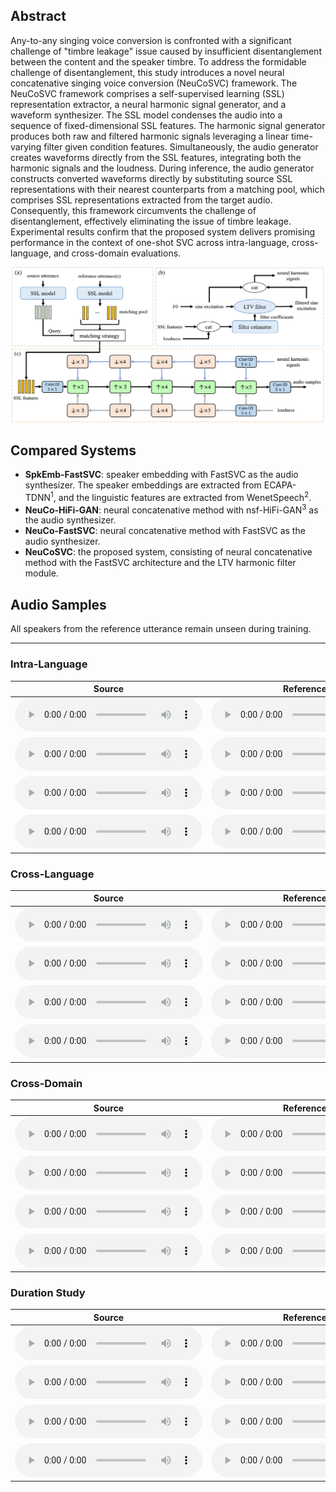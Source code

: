 <!-- # Neural Concatenative Singing Voice Conversion -->

## Abstract

Any-to-any singing voice conversion is confronted with a significant challenge of "timbre leakage" issue caused by insufficient disentanglement between the content and the speaker timbre. To address the formidable challenge of disentanglement, this study introduces a novel neural concatenative singing voice conversion (NeuCoSVC) framework. The NeuCoSVC framework comprises a self-supervised learning (SSL) representation extractor, a neural harmonic signal generator, and a waveform synthesizer. 
The SSL model condenses the audio into a sequence of fixed-dimensional SSL features. The harmonic signal generator produces both raw and filtered harmonic signals leveraging a linear time-varying filter given condition features. Simultaneously, the audio generator creates waveforms directly from the SSL features, integrating both the harmonic signals and the loudness. During inference, the audio generator constructs converted waveforms directly by substituting source SSL representations with their nearest counterparts from a matching pool, which comprises SSL representations extracted from the target audio.
Consequently, this framework circumvents the challenge of disentanglement, effectively eliminating the issue of timbre leakage. Experimental results confirm that the proposed system delivers promising performance in the context of one-shot SVC across intra-language, cross-language, and cross-domain evaluations.

![Overall Architecture](Architecture_1.png)

## Compared Systems

- **SpkEmb-FastSVC**: speaker embedding with FastSVC as the audio synthesizer. The speaker embeddings are extracted from ECAPA-TDNN<sup>1</sup>, and the linguistic features are extracted from WenetSpeech<sup>2</sup>.
- **NeuCo-HiFi-GAN**: neural concatenative method with nsf-HiFi-GAN<sup>3</sup> as the audio synthesizer.
- **NeuCo-FastSVC**: neural concatenative method with FastSVC as the audio synthesizer.
- **NeuCoSVC**: the proposed system, consisting of neural concatenative method with the FastSVC architecture and the LTV harmonic filter module.

## Audio Samples

All speakers from the reference utterance remain unseen during training.

<hr>

### Intra-Language

<table class="tg">
<thead>
  <tr>
    <th class="tg-0pky">Source</th>
    <th class="tg-0pky">Reference</th>
    <th class="tg-0pky">SpkEmb-FastSVC</th>
    <th class="tg-0pky">NeuCoSVC (Proposed)</th>
    <th class="tg-0pky">NeuCo-FastSVC</th>
    <th class="tg-0pky">NeuCo-HiFi-GAN</th>
  </tr>
</thead>
<tbody>
	<tr>
		<td class="tg-0pky">
			<audio controls>
				<source src="audios\source_audio\M4_遇见.wav" type="audio/mpeg">
				Your browser does not support this audio format.
			</audio>
		</td>
		<td class="tg-0pky">
			<audio controls>
				<source src="audios\reference_audio\OpenSinger\M26.wav" type="audio/mpeg">
				Your browser does not support this audio format.
			</audio>
		</td>
		<td class="tg-0pky">
			<audio controls>
				<source src="audios\converted\spkemb_fastsvc\To_OpenSinger\M4_遇见_M26.wav" type="audio/mpeg">
				Your browser does not support this audio format.
			</audio>
		</td>
		<td class="tg-0pky">
			<audio controls>
				<source src="audios\converted\wavlm_fastsvc_nhv\To_OpenSinger\M4_遇见_M26.wav" type="audio/mpeg">
				Your browser does not support this audio format.
			</audio>
		</td>
		<td class="tg-0pky">
			<audio controls>
				<source src="audios\converted\wavlm_fastsvc\To_OpenSinger\M4_遇见_M26.wav" type="audio/mpeg">
				Your browser does not support this audio format.
			</audio>
		</td>
		<td class="tg-0pky">
			<audio controls>
				<source src="audios\converted\wavlm_HifiGAN\To_OpenSinger\M4_遇见_M26.wav" type="audio/mpeg">
				Your browser does not support this audio format.
			</audio>
		</td>
	</tr>
	<tr>
		<td class="tg-0pky">
			<audio controls>
				<source src="audios\source_audio\M16_梵高先生.wav" type="audio/mpeg">
				Your browser does not support this audio format.
			</audio>
		</td>
		<td class="tg-0pky">
			<audio controls>
				<source src="audios\reference_audio\OpenSinger\W46.wav" type="audio/mpeg">
				Your browser does not support this audio format.
			</audio>
		</td>
		<td class="tg-0pky">
			<audio controls>
				<source src="audios\converted\spkemb_fastsvc\To_OpenSinger\M16_梵高先生_W46.wav" type="audio/mpeg">
				Your browser does not support this audio format.
			</audio>
		</td>
		<td class="tg-0pky">
			<audio controls>
				<source src="audios\converted\wavlm_fastsvc_nhv\To_OpenSinger\M16_梵高先生_W46.wav" type="audio/mpeg">
				Your browser does not support this audio format.
			</audio>
		</td>
		<td class="tg-0pky">
			<audio controls>
				<source src="audios\converted\wavlm_fastsvc\To_OpenSinger\M16_梵高先生_W46.wav" type="audio/mpeg">
				Your browser does not support this audio format.
			</audio>
		</td>
		<td class="tg-0pky">
			<audio controls>
				<source src="audios\converted\wavlm_HifiGAN\To_OpenSinger\M16_梵高先生_W46.wav" type="audio/mpeg">
				Your browser does not support this audio format.
			</audio>
		</td>
	</tr>
	<tr>
		<td class="tg-0pky">
			<audio controls>
				<source src="audios\source_audio\W4_天黑黑.wav" type="audio/mpeg">
				Your browser does not support this audio format.
			</audio>
		</td>
		<td class="tg-0pky">
			<audio controls>
				<source src="audios\reference_audio\OpenSinger\M27.wav" type="audio/mpeg">
				Your browser does not support this audio format.
			</audio>
		</td>
		<td class="tg-0pky">
			<audio controls>
				<source src="audios\converted\spkemb_fastsvc\To_OpenSinger\W4_天黑黑_M27.wav" type="audio/mpeg">
				Your browser does not support this audio format.
			</audio>
		</td>
		<td class="tg-0pky">
			<audio controls>
				<source src="audios\converted\wavlm_fastsvc_nhv\To_OpenSinger\W4_天黑黑_M27.wav" type="audio/mpeg">
				Your browser does not support this audio format.
			</audio>
		</td>
		<td class="tg-0pky">
			<audio controls>
				<source src="audios\converted\wavlm_fastsvc\To_OpenSinger\W4_天黑黑_M27.wav" type="audio/mpeg">
				Your browser does not support this audio format.
			</audio>
		</td>
		<td class="tg-0pky">
			<audio controls>
				<source src="audios\converted\wavlm_HifiGAN\To_OpenSinger\W4_天黑黑_M27.wav" type="audio/mpeg">
				Your browser does not support this audio format.
			</audio>
		</td>
	</tr>
	<tr>
		<td class="tg-0pky">
			<audio controls>
				<source src="audios\source_audio\W29_眼泪成诗.wav" type="audio/mpeg">
				Your browser does not support this audio format.
			</audio>
		</td>
		<td class="tg-0pky">
			<audio controls>
				<source src="audios\reference_audio\OpenSinger\W47.wav" type="audio/mpeg">
				Your browser does not support this audio format.
			</audio>
		</td>
		<td class="tg-0pky">
			<audio controls>
				<source src="audios\converted\spkemb_fastsvc\To_OpenSinger\W29_眼泪成诗_W47.wav" type="audio/mpeg">
				Your browser does not support this audio format.
			</audio>
		</td>
		<td class="tg-0pky">
			<audio controls>
				<source src="audios\converted\wavlm_fastsvc_nhv\To_OpenSinger\W29_眼泪成诗_W47.wav" type="audio/mpeg">
				Your browser does not support this audio format.
			</audio>
		</td>
		<td class="tg-0pky">
			<audio controls>
				<source src="audios\converted\wavlm_fastsvc\To_OpenSinger\W29_眼泪成诗_W47.wav" type="audio/mpeg">
				Your browser does not support this audio format.
			</audio>
		</td>
		<td class="tg-0pky">
			<audio controls>
				<source src="audios\converted\wavlm_HifiGAN\To_OpenSinger\W29_眼泪成诗_W47.wav" type="audio/mpeg">
				Your browser does not support this audio format.
			</audio>
		</td>
	</tr>
</tbody>
</table>

### Cross-Language

<table class="tg">
<thead>
  <tr>
    <th class="tg-0pky">Source</th>
    <th class="tg-0pky">Reference</th>
    <th class="tg-0pky">SpkEmb-FastSVC</th>
    <th class="tg-0pky">NeuCoSVC (Proposed)</th>
    <th class="tg-0pky">NeuCo-FastSVC</th>
    <th class="tg-0pky">NeuCo-HiFi-GAN</th>
  </tr>
</thead>
<tbody>
	<tr>
		<td class="tg-0pky">
			<audio controls>
				<source src="audios\source_audio\M4_遇见.wav" type="audio/mpeg">
				Your browser does not support this audio format.
			</audio>
		</td>
		<td class="tg-0pky">
			<audio controls>
				<source src="audios\reference_audio\NUS48E\JLEE.wav" type="audio/mpeg">
				Your browser does not support this audio format.
			</audio>
		</td>
		<td class="tg-0pky">
			<audio controls>
				<source src="audios\converted\spkemb_fastsvc\To_NUS48E\M4_遇见_JLEE.wav" type="audio/mpeg">
				Your browser does not support this audio format.
			</audio>
		</td>
		<td class="tg-0pky">
			<audio controls>
				<source src="audios\converted\wavlm_fastsvc_nhv\To_NUS48E\M4_遇见_JLEE.wav" type="audio/mpeg">
				Your browser does not support this audio format.
			</audio>
		</td>
		<td class="tg-0pky">
			<audio controls>
				<source src="audios\converted\wavlm_fastsvc\To_NUS48E\M4_遇见_JLEE.wav" type="audio/mpeg">
				Your browser does not support this audio format.
			</audio>
		</td>
		<td class="tg-0pky">
			<audio controls>
				<source src="audios\converted\wavlm_HifiGAN\To_NUS48E\M4_遇见_JLEE.wav" type="audio/mpeg">
				Your browser does not support this audio format.
			</audio>
		</td>
	</tr>
	<tr>
		<td class="tg-0pky">
			<audio controls>
				<source src="audios\source_audio\M16_梵高先生.wav" type="audio/mpeg">
				Your browser does not support this audio format.
			</audio>
		</td>
		<td class="tg-0pky">
			<audio controls>
				<source src="audios\reference_audio\NUS48E\MPUR.wav" type="audio/mpeg">
				Your browser does not support this audio format.
			</audio>
		</td>
		<td class="tg-0pky">
			<audio controls>
				<source src="audios\converted\spkemb_fastsvc\To_NUS48E\M16_梵高先生_MPUR.wav" type="audio/mpeg">
				Your browser does not support this audio format.
			</audio>
		</td>
		<td class="tg-0pky">
			<audio controls>
				<source src="audios\converted\wavlm_fastsvc_nhv\To_NUS48E\M16_梵高先生_MPUR.wav" type="audio/mpeg">
				Your browser does not support this audio format.
			</audio>
		</td>
		<td class="tg-0pky">
			<audio controls>
				<source src="audios\converted\wavlm_fastsvc\To_NUS48E\M16_梵高先生_MPUR.wav" type="audio/mpeg">
				Your browser does not support this audio format.
			</audio>
		</td>
		<td class="tg-0pky">
			<audio controls>
				<source src="audios\converted\wavlm_HifiGAN\To_NUS48E\M16_梵高先生_MPUR.wav" type="audio/mpeg">
				Your browser does not support this audio format.
			</audio>
		</td>
	</tr>
	<tr>
		<td class="tg-0pky">
			<audio controls>
				<source src="audios\source_audio\W4_天黑黑.wav" type="audio/mpeg">
				Your browser does not support this audio format.
			</audio>
		</td>
		<td class="tg-0pky">
			<audio controls>
				<source src="audios\reference_audio\NUS48E\MCUR.wav" type="audio/mpeg">
				Your browser does not support this audio format.
			</audio>
		</td>
		<td class="tg-0pky">
			<audio controls>
				<source src="audios\converted\spkemb_fastsvc\To_NUS48E\W4_天黑黑_MCUR.wav" type="audio/mpeg">
				Your browser does not support this audio format.
			</audio>
		</td>
		<td class="tg-0pky">
			<audio controls>
				<source src="audios\converted\wavlm_fastsvc_nhv\To_NUS48E\W4_天黑黑_MCUR.wav" type="audio/mpeg">
				Your browser does not support this audio format.
			</audio>
		</td>
		<td class="tg-0pky">
			<audio controls>
				<source src="audios\converted\wavlm_fastsvc\To_NUS48E\W4_天黑黑_MCUR.wav" type="audio/mpeg">
				Your browser does not support this audio format.
			</audio>
		</td>
		<td class="tg-0pky">
			<audio controls>
				<source src="audios\converted\wavlm_HifiGAN\To_NUS48E\W4_天黑黑_MCUR.wav" type="audio/mpeg">
				Your browser does not support this audio format.
			</audio>
		</td>
	</tr>
	<tr>
		<td class="tg-0pky">
			<audio controls>
				<source src="audios\source_audio\W29_眼泪成诗.wav" type="audio/mpeg">
				Your browser does not support this audio format.
			</audio>
		</td>
		<td class="tg-0pky">
			<audio controls>
				<source src="audios\reference_audio\NUS48E\SAMF.wav" type="audio/mpeg">
				Your browser does not support this audio format.
			</audio>
		</td>
		<td class="tg-0pky">
			<audio controls>
				<source src="audios\converted\spkemb_fastsvc\To_NUS48E\W29_眼泪成诗_SAMF.wav" type="audio/mpeg">
				Your browser does not support this audio format.
			</audio>
		</td>
		<td class="tg-0pky">
			<audio controls>
				<source src="audios\converted\wavlm_fastsvc_nhv\To_NUS48E\W29_眼泪成诗_SAMF.wav" type="audio/mpeg">
				Your browser does not support this audio format.
			</audio>
		</td>
		<td class="tg-0pky">
			<audio controls>
				<source src="audios\converted\wavlm_fastsvc\To_NUS48E\W29_眼泪成诗_SAMF.wav" type="audio/mpeg">
				Your browser does not support this audio format.
			</audio>
		</td>
		<td class="tg-0pky">
			<audio controls>
				<source src="audios\converted\wavlm_HifiGAN\To_NUS48E\W29_眼泪成诗_SAMF.wav" type="audio/mpeg">
				Your browser does not support this audio format.
			</audio>
		</td>
	</tr>
</tbody>
</table>

### Cross-Domain

<table class="tg">
<thead>
  <tr>
    <th class="tg-0pky">Source</th>
    <th class="tg-0pky">Reference</th>
    <th class="tg-0pky">SpkEmb-FastSVC</th>
    <th class="tg-0pky">NeuCoSVC (Proposed)</th>
    <th class="tg-0pky">NeuCo-FastSVC</th>
    <th class="tg-0pky">NeuCo-HiFi-GAN</th>
  </tr>
</thead>
<tbody>
	<tr>
		<td class="tg-0pky">
			<audio controls>
				<source src="audios\source_audio\M4_遇见.wav" type="audio/mpeg">
				Your browser does not support this audio format.
			</audio>
		</td>
		<td class="tg-0pky">
			<audio controls>
				<source src="audios\reference_audio\Speech\emma.wav" type="audio/mpeg">
				Your browser does not support this audio format.
			</audio>
		</td>
		<td class="tg-0pky">
			<audio controls>
				<source src="audios\converted\spkemb_fastsvc\To_Speech\M4_遇见_emma.wav" type="audio/mpeg">
				Your browser does not support this audio format.
			</audio>
		</td>
		<td class="tg-0pky">
			<audio controls>
				<source src="audios\converted\wavlm_fastsvc_nhv\To_Speech\M4_遇见_emma.wav" type="audio/mpeg">
				Your browser does not support this audio format.
			</audio>
		</td>
		<td class="tg-0pky">
			<audio controls>
				<source src="audios\converted\wavlm_fastsvc\To_Speech\M4_遇见_emma.wav" type="audio/mpeg">
				Your browser does not support this audio format.
			</audio>
		</td>
		<td class="tg-0pky">
			<audio controls>
				<source src="audios\converted\wavlm_HifiGAN\To_Speech\M4_遇见_emma.wav" type="audio/mpeg">
				Your browser does not support this audio format.
			</audio>
		</td>
	</tr>
	<tr>
		<td class="tg-0pky">
			<audio controls>
				<source src="audios\source_audio\M16_梵高先生.wav" type="audio/mpeg">
				Your browser does not support this audio format.
			</audio>
		</td>
		<td class="tg-0pky">
			<audio controls>
				<source src="audios\reference_audio\Speech\siyuanli.wav" type="audio/mpeg">
				Your browser does not support this audio format.
			</audio>
		</td>
		<td class="tg-0pky">
			<audio controls>
				<source src="audios\converted\spkemb_fastsvc\To_Speech\M16_梵高先生_siyuanli.wav" type="audio/mpeg">
				Your browser does not support this audio format.
			</audio>
		</td>
		<td class="tg-0pky">
			<audio controls>
				<source src="audios\converted\wavlm_fastsvc_nhv\To_Speech\M16_梵高先生_siyuanli.wav" type="audio/mpeg">
				Your browser does not support this audio format.
			</audio>
		</td>
		<td class="tg-0pky">
			<audio controls>
				<source src="audios\converted\wavlm_fastsvc\To_Speech\M16_梵高先生_siyuanli.wav" type="audio/mpeg">
				Your browser does not support this audio format.
			</audio>
		</td>
		<td class="tg-0pky">
			<audio controls>
				<source src="audios\converted\wavlm_HifiGAN\To_Speech\M16_梵高先生_siyuanli.wav" type="audio/mpeg">
				Your browser does not support this audio format.
			</audio>
		</td>
	</tr>
	<tr>
		<td class="tg-0pky">
			<audio controls>
				<source src="audios\source_audio\W4_天黑黑.wav" type="audio/mpeg">
				Your browser does not support this audio format.
			</audio>
		</td>
		<td class="tg-0pky">
			<audio controls>
				<source src="audios\reference_audio\Speech\haowei.wav" type="audio/mpeg">
				Your browser does not support this audio format.
			</audio>
		</td>
		<td class="tg-0pky">
			<audio controls>
				<source src="audios\converted\spkemb_fastsvc\To_Speech\W4_天黑黑_haowei.wav" type="audio/mpeg">
				Your browser does not support this audio format.
			</audio>
		</td>
		<td class="tg-0pky">
			<audio controls>
				<source src="audios\converted\wavlm_fastsvc_nhv\To_Speech\W4_天黑黑_haowei.wav" type="audio/mpeg">
				Your browser does not support this audio format.
			</audio>
		</td>
		<td class="tg-0pky">
			<audio controls>
				<source src="audios\converted\wavlm_fastsvc\To_Speech\W4_天黑黑_haowei.wav" type="audio/mpeg">
				Your browser does not support this audio format.
			</audio>
		</td>
		<td class="tg-0pky">
			<audio controls>
				<source src="audios\converted\wavlm_HifiGAN\To_Speech\W4_天黑黑_haowei.wav" type="audio/mpeg">
				Your browser does not support this audio format.
			</audio>
		</td>
	</tr>
	<tr>
		<td class="tg-0pky">
			<audio controls>
				<source src="audios\source_audio\W29_眼泪成诗.wav" type="audio/mpeg">
				Your browser does not support this audio format.
			</audio>
		</td>
		<td class="tg-0pky">
			<audio controls>
				<source src="audios\reference_audio\Speech\tianxia.wav" type="audio/mpeg">
				Your browser does not support this audio format.
			</audio>
		</td>
		<td class="tg-0pky">
			<audio controls>
				<source src="audios\converted\spkemb_fastsvc\To_Speech\W29_眼泪成诗_tianxia.wav" type="audio/mpeg">
				Your browser does not support this audio format.
			</audio>
		</td>
		<td class="tg-0pky">
			<audio controls>
				<source src="audios\converted\wavlm_fastsvc_nhv\To_Speech\W29_眼泪成诗_tianxia.wav" type="audio/mpeg">
				Your browser does not support this audio format.
			</audio>
		</td>
		<td class="tg-0pky">
			<audio controls>
				<source src="audios\converted\wavlm_fastsvc\To_Speech\W29_眼泪成诗_tianxia.wav" type="audio/mpeg">
				Your browser does not support this audio format.
			</audio>
		</td>
		<td class="tg-0pky">
			<audio controls>
				<source src="audios\converted\wavlm_HifiGAN\To_Speech\W29_眼泪成诗_tianxia.wav" type="audio/mpeg">
				Your browser does not support this audio format.
			</audio>
		</td>
	</tr>
</tbody>
</table>

### Duration Study

<table class="tg">
<thead>
  <tr>
    <th class="tg-0pky">Source</th>
    <th class="tg-0pky">Reference</th>
    <th class="tg-0pky">5s</th>
    <th class="tg-0pky">10s</th>
    <th class="tg-0pky">30s</th>
    <th class="tg-0pky">60s</th>
    <th class="tg-0pky">90s</th>
  </tr>
</thead>
<tbody>
	<tr>
		<td class="tg-0pky">
			<audio controls>
				<source src="audios\source_audio\M4_遇见.wav" type="audio/mpeg">
				Your browser does not support this audio format.
			</audio>
		</td>
		<td class="tg-0pky">
			<audio controls>
				<source src="audios\reference_audio\OpenSinger\M26.wav" type="audio/mpeg">
				Your browser does not support this audio format.
			</audio>
		</td>
		<td class="tg-0pky">
			<audio controls>
				<source src="audios\converted\wavlm_fastsvc_nhv\5s\M4_遇见_M26.wav" type="audio/mpeg">
				Your browser does not support this audio format.
			</audio>
		</td>
		<td class="tg-0pky">
			<audio controls>
				<source src="audios\converted\wavlm_fastsvc_nhv\10s\M4_遇见_M26.wav" type="audio/mpeg">
				Your browser does not support this audio format.
			</audio>
		</td>
		<td class="tg-0pky">
			<audio controls>
				<source src="audios\converted\wavlm_fastsvc_nhv\30s\M4_遇见_M26.wav" type="audio/mpeg">
				Your browser does not support this audio format.
			</audio>
		</td>
		<td class="tg-0pky">
			<audio controls>
				<source src="audios\converted\wavlm_fastsvc_nhv\60s\M4_遇见_M26.wav" type="audio/mpeg">
				Your browser does not support this audio format.
			</audio>
		</td>
		<td class="tg-0pky">
			<audio controls>
				<source src="audios\converted\wavlm_fastsvc_nhv\90s\M4_遇见_M26.wav" type="audio/mpeg">
				Your browser does not support this audio format.
			</audio>
		</td>
	</tr>
	<tr>
		<td class="tg-0pky">
			<audio controls>
				<source src="audios\source_audio\M16_梵高先生.wav" type="audio/mpeg">
				Your browser does not support this audio format.
			</audio>
		</td>
		<td class="tg-0pky">
			<audio controls>
				<source src="audios\reference_audio\OpenSinger\W46.wav" type="audio/mpeg">
				Your browser does not support this audio format.
			</audio>
		</td>
		<td class="tg-0pky">
			<audio controls>
				<source src="audios\converted\wavlm_fastsvc_nhv\5s\M16_梵高先生_W46.wav" type="audio/mpeg">
				Your browser does not support this audio format.
			</audio>
		</td>
		<td class="tg-0pky">
			<audio controls>
				<source src="audios\converted\wavlm_fastsvc_nhv\10s\M16_梵高先生_W46.wav" type="audio/mpeg">
				Your browser does not support this audio format.
			</audio>
		</td>
		<td class="tg-0pky">
			<audio controls>
				<source src="audios\converted\wavlm_fastsvc_nhv\30s\M16_梵高先生_W46.wav" type="audio/mpeg">
				Your browser does not support this audio format.
			</audio>
		</td>
		<td class="tg-0pky">
			<audio controls>
				<source src="audios\converted\wavlm_fastsvc_nhv\60s\M16_梵高先生_W46.wav" type="audio/mpeg">
				Your browser does not support this audio format.
			</audio>
		</td>
		<td class="tg-0pky">
			<audio controls>
				<source src="audios\converted\wavlm_fastsvc_nhv\90s\M16_梵高先生_W46.wav" type="audio/mpeg">
				Your browser does not support this audio format.
			</audio>
		</td>
	</tr>
	<tr>
		<td class="tg-0pky">
			<audio controls>
				<source src="audios\source_audio\W4_天黑黑.wav" type="audio/mpeg">
				Your browser does not support this audio format.
			</audio>
		</td>
		<td class="tg-0pky">
			<audio controls>
				<source src="audios\reference_audio\OpenSinger\M27.wav" type="audio/mpeg">
				Your browser does not support this audio format.
			</audio>
		</td>
		<td class="tg-0pky">
			<audio controls>
				<source src="audios\converted\wavlm_fastsvc_nhv\5s\W4_天黑黑_M27.wav" type="audio/mpeg">
				Your browser does not support this audio format.
			</audio>
		</td>
		<td class="tg-0pky">
			<audio controls>
				<source src="audios\converted\wavlm_fastsvc_nhv\10s\W4_天黑黑_M27.wav" type="audio/mpeg">
				Your browser does not support this audio format.
			</audio>
		</td>
		<td class="tg-0pky">
			<audio controls>
				<source src="audios\converted\wavlm_fastsvc_nhv\30s\W4_天黑黑_M27.wav" type="audio/mpeg">
				Your browser does not support this audio format.
			</audio>
		</td>
		<td class="tg-0pky">
			<audio controls>
				<source src="audios\converted\wavlm_fastsvc_nhv\60s\W4_天黑黑_M27.wav" type="audio/mpeg">
				Your browser does not support this audio format.
			</audio>
		</td>
		<td class="tg-0pky">
			<audio controls>
				<source src="audios\converted\wavlm_fastsvc_nhv\90s\W4_天黑黑_M27.wav" type="audio/mpeg">
				Your browser does not support this audio format.
			</audio>
		</td>
	</tr>
	<tr>
		<td class="tg-0pky">
			<audio controls>
				<source src="audios\source_audio\W29_眼泪成诗.wav" type="audio/mpeg">
				Your browser does not support this audio format.
			</audio>
		</td>
		<td class="tg-0pky">
			<audio controls>
				<source src="audios\reference_audio\OpenSinger\W47.wav" type="audio/mpeg">
				Your browser does not support this audio format.
			</audio>
		</td>
		<td class="tg-0pky">
			<audio controls>
				<source src="audios\converted\wavlm_fastsvc_nhv\5s\W29_眼泪成诗_W47.wav" type="audio/mpeg">
				Your browser does not support this audio format.
			</audio>
		</td>
		<td class="tg-0pky">
			<audio controls>
				<source src="audios\converted\wavlm_fastsvc_nhv\10s\W29_眼泪成诗_W47.wav" type="audio/mpeg">
				Your browser does not support this audio format.
			</audio>
		</td>
		<td class="tg-0pky">
			<audio controls>
				<source src="audios\converted\wavlm_fastsvc_nhv\30s\W29_眼泪成诗_W47.wav" type="audio/mpeg">
				Your browser does not support this audio format.
			</audio>
		</td>
		<td class="tg-0pky">
			<audio controls>
				<source src="audios\converted\wavlm_fastsvc_nhv\60s\W29_眼泪成诗_W47.wav" type="audio/mpeg">
				Your browser does not support this audio format.
			</audio>
		</td>
		<td class="tg-0pky">
			<audio controls>
				<source src="audios\converted\wavlm_fastsvc_nhv\90s\W29_眼泪成诗_W47.wav" type="audio/mpeg">
				Your browser does not support this audio format.
			</audio>
		</td>
	</tr>
</tbody>
</table>